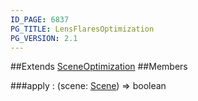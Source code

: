 ```yaml
---
ID_PAGE: 6837
PG_TITLE: LensFlaresOptimization
PG_VERSION: 2.1
---
```




##Extends [SceneOptimization](page.php?p=6832)
##Members

###apply : (scene: [Scene](page.php?p=6662)) =&gt; boolean



